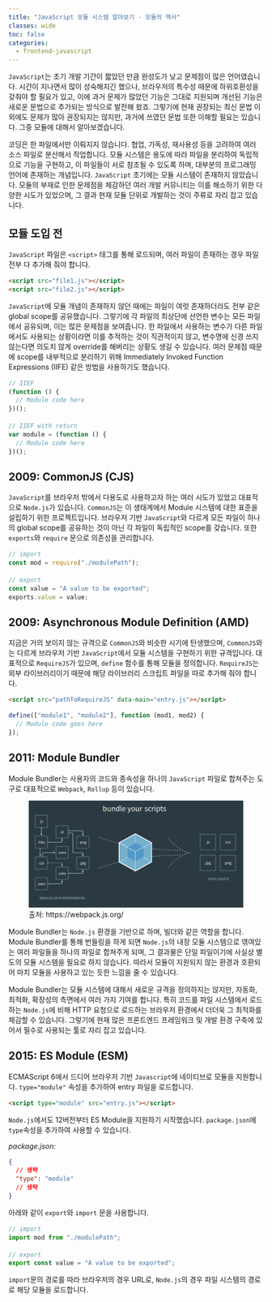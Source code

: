 ```yaml
---
title: "JavaScript 모듈 시스템 알아보기 - 모듈의 역사"
classes: wide
toc: false
categories:
  - frontend-javascript
---
```


<!--excerpt open-->

`JavaScript`는 초기 개발 기간이 짧았던 만큼 완성도가 낮고 문제점이 많은 언어였습니다. 시간이 지나면서 많이 성숙해지긴 했으나, 브라우저의 특수성 때문에 하위호환성을 갖춰야 할 필요가 있고, 이에 과거 문제가 많았던 기능은 그대로 지원되며 개선된 기능은 새로운 문법으로 추가되는 방식으로 발전해 왔죠. 그렇기에 현재 권장되는 최신 문법 이외에도 문제가 많아 권장되지는 않지만, 과거에 쓰였던 문법 또한 이해할 필요는 있습니다. 그중 모듈에 대해서 알아보겠습니다.

<!--excerpt close-->

코딩은 한 파일에서만 이뤄지지 않습니다. 협업, 가독성, 재사용성 등을 고려하여 여러 소스 파일로 분산해서 작업합니다. 모듈 시스템은 용도에 따라 파일을 분리하여 독립적으로 기능을 구현하고, 이 파일들이 서로 참조될 수 있도록 하며, 대부분의 프로그래밍 언어에 존재하는 개념입니다. `JavaScript` 초기에는 모듈 시스템이 존재하지 않았습니다. 모듈의 부재로 인한 문제점을 체감하던 여러 개발 커뮤니티는 이를 해소하기 위한 다양한 시도가 있었으며, 그 결과 현재 모듈 단위로 개발하는 것이 주류로 자리 잡고 있습니다.

## 모듈 도입 전

`JavaScript` 파일은 `<script>` 태그를 통해 로드되며, 여러 파일이 존재하는 경우 파일 전부 다 추가해 줘야 합니다.

```html
<script src="file1.js"></script>
<script src="file2.js"></script>
```

`JavaScript`에 모듈 개념이 존재하지 않던 때에는 파일이 여럿 존재하더라도 전부 같은 global scope를 공유했습니다. 그렇기에 각 파일의 최상단에 선언한 변수는 모든 파일에서 공유되며, 이는 많은 문제점을 보여줍니다. 한 파일에서 사용하는 변수가 다른 파일에서도 사용되는 상황이라면 이를 추적하는 것이 직관적이지 않고, 변수명에 신경 쓰지 않는다면 의도치 않게 override를 해버리는 상황도 생길 수 있습니다. 여러 문제점 때문에 scope를 내부적으로 분리하기 위해 Immediately Invoked Function Expressions (IIFE) 같은 방법을 사용하기도 했습니다.

```javascript
// IIEF
(function () {
  // Module code here
})();

// IIEF with return
var module = (function () {
  // Module code here
})();
```

## 2009: CommonJS (CJS)

`JavaScript`를 브라우저 밖에서 다용도로 사용하고자 하는 여러 시도가 있었고 대표적으로 `Node.js`가 있습니다. `CommonJS`는 이 생태계에서 Module 시스템에 대한 표준을 설립하기 위한 프로젝트입니다. 브라우저 기반 `JavaScript`와 다르게 모든 파일이 하나의 global scope를 공유하는 것이 아닌 각 파일이 독립적인 scope를 갖습니다. 또한 `exports`와 `require` 문으로 의존성을 관리합니다.

```javascript
// import
const mod = require("./modulePath");

// export
const value = "A value to be exported";
exports.value = value;
```

## 2009: Asynchronous Module Definition (AMD)

지금은 거의 보이지 않는 규격으로 `CommonJS`와 비슷한 시기에 탄생했으며, `CommonJS`와는 다르게 브라우저 기반 `JavaScript`에서 모듈 시스템을 구현하기 위한 규격입니다. 대표적으로 `RequireJS`가 있으며, `define` 함수를 통해 모듈을 정의합니다. `RequireJS`는 외부 라이브러리이기 때문에 해당 라이브러리 스크립트 파일을 따로 추가해 줘야 합니다.

```html
<script src="pathToRequireJS" data-main="entry.js"></script>
```

```javascript
define(["module1", "module2"], function (mod1, mod2) {
  // Module code goes here
});
```

## 2011: Module Bundler

Module Bundler는 사용자의 코드와 종속성을 하나의 `JavaScript` 파일로 합쳐주는 도구로 대표적으로 `Webpack`, `Rollup` 등이 있습니다.

<figure>
  <img src="/images/15/1.png" alt="image1">
  <figcaption>출처: https://webpack.js.org/</figcaption>
</figure>

Module Bundler는 `Node.js` 환경을 기반으로 하며, 빌더와 같은 역할을 합니다. Module Bundler를 통해 번들링을 하게 되면 `Node.js`의 내장 모듈 시스템으로 엮여있는 여러 파일들을 하나의 파일로 합쳐주게 되며, 그 결과물은 단일 파일이기에 사실상 별도의 모듈 시스템을 필요로 하지 않습니다. 따라서 모듈이 지원되지 않는 환경과 호환되어 마치 모듈을 사용하고 있는 듯한 느낌을 줄 수 있습니다.

Module Bundler는 모듈 시스템에 대해서 새로운 규격을 정의하지는 않지만, 자동화, 최적화, 확장성의 측면에서 여러 가지 기여를 합니다. 특히 코드를 파일 시스템에서 로드하는 `Node.js`에 비해 HTTP 요청으로 로드하는 브라우저 환경에서 더더욱 그 최적화를 체감할 수 있습니다. 그렇기에 현재 많은 프론트엔드 프레임워크 및 개발 환경 구축에 있어서 필수로 사용되는 툴로 자리 잡고 있습니다.

## 2015: ES Module (ESM)

ECMAScript 6에서 드디어 브라우저 기반 `Javascript`에 네이티브로 모듈을 지원합니다. `type="module"` 속성을 추가하여 entry 파일을 로드합니다.

```html
<script type="module" src="entry.js"></script>
```

`Node.js`에서도 12버전부터 ES Module을 지원하기 시작했습니다. `package.json`에 `type`속성을 추가하여 사용할 수 있습니다.

_package.json:_

```json
{
  // 생략
  "type": "module"
  // 생략
}
```

아래와 같이 `export`와 `import` 문을 사용합니다.

```javascript
// import
import mod from "./modulePath";

// export
export const value = "A value to be exported";
```

`import`문의 경로를 따라 브라우저의 경우 URL로, `Node.js`의 경우 파일 시스템의 경로로 해당 모듈을 로드합니다.